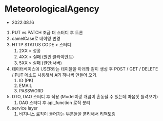 # MeteorologicalAgency

- 2022.08.16
1. PUT vs PATCH 조금 더 스터디 후 토론
2. camelCase로 네이밍 변경  
3. HTTP STATUS CODE > 스터디 
   1. 2XX > 성공
   2. 4XX > 실패 (원인:클라이언트) 
   3. 5XX > 실패 (원인:서버)
4. 데이터베이스에 USER라는 테이블을 아래와 같이 생성 후 POST / GET / DELETE / PUT 메소드 사용해서 API 하나씩 만들어 오기. 
   1. ID (PK)
   2. EMAIL
   3. PASSWORD 
5. DTO, DAO 스터디 후 적용 (Model이랑 개념이 혼동될 수 있는데 마음껏 틀려보기)
   1. DAO 스터디 후 api_function 로직 분리
6. service layer
   1. 비지니스 로직이 들어가는 부분들을 분리해서 리팩토링